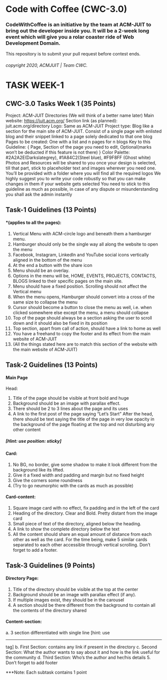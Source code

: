 # Code with Coffee (CWC-3.0)
### CodeWithCoffee is an initiative by the team at ACM-JUIT to bring out the developer inside you. It will be a 2-week long event which will give you a rolar coaster ride of Web Development Domain.

This repository is to submit your pull request before contest ends.
###### copyright 2020, ACMJUIT | Team CWC.

# TASK WEEK-1
## CWC-3.0 Tasks Week 1 (35 Points)
Project: ACM-JUIT Directories (We will think of a better name later)
Main website: https://juit.acm.org/
Section link (as planned): juit.acm.org/directory
Logo: Same as ACM-JUIT
Project type: Blog like a section for the main site of ACM-JUIT. Consist of a single page with enlisted blog and their snippet linked to a page solely dedicated to that one blog
Pages to be created: One with a list and n pages for n blogs
Key to this Guideline:
{ Page, Section of the page you need to edit, Optional(marks
won’t be deducted if this feature is not there) }
Color Palette:  #2A2A2E(Darkslategrey), #1A84C2(Steel blue), #F9F8FF (Ghost white)
Photos and Resources will be shared to you once your design is selected, till that part, stick to placeholder text and images wherever you need one. You’ll be provided with a folder where you will find all the required logos
We highly suggest you to write your code robustly so that you can make changes in them if your website gets selected
You need to stick to this guideline as much as possible, in case of any dispute or misunderstanding you shall ask the admin instantly
 






## Task-1 Guidelines (13 Points)

#### *(applies to all the pages):
1.	Vertical Menu with ACM-circle logo and beneath them a hamburger menu.
2.	Hamburger should only be the single way all along the website to open the menu
3.	Facebook, Instagram, LinkedIn and YouTube social icons vertically aligned in the bottom of the menu
4.	At the end a button with the share icon
5.	Menu should be an overlay.
6.	Options in the menu will be, HOME, EVENTS, PROJECTS, CONTACTS, BLOGS linked to their specific pages on the main site.
7.	Menu should have a fixed position. Scrolling should not affect the Vertical menu
8.	When the menu opens, Hamburger should convert into a cross of the same size to collapse the menu
9.	Cursor should become a button to close the menu as well, i.e. when clicked somewhere else except the menu, a menu should collapse
10.	Top of the page should always be a section asking the user to scroll down and it should also be fixed in its position
11.	Top section, apart from call of action, should have a link to home as well
12.	You have a freehand to copy the footer and its effect from the main website of ACM-JUIT
13.	(All the things stated here are to match this section of the website with the main website of ACM-JUIT)

## Task-2 Guidelines (13 Points)
#### Main Page
Head:
1.	Title of the page should be visible at front bold and huge
2.	Background should be an image with parallax effect.
3.	There should be 2 to 3 lines about the page and its uses
4.	A link to the first post of the page saying “Let’s Start”
After the head, there should be text saying the title of the page in very low opacity in the background of the page floating at the top and not disturbing any other content 
##### [Hint: use position: sticky]

#### Card:
1.	No BG, no border, give some shadow to make it look different from the background like its lifted.
2.	Give it a fixed width and padding and margin but no fixed height
3.	Give the corners some roundness
4.	(Try to go neumorphic with the cards as much as possible)

#### Card-content:
1.	Square image card with no effect, fix padding and in the left of the card
2.	Heading of the directory. Clear and Bold. Pretty distant from the image card
3.	Small piece of text of the directory, aligned below the heading.
4.	A link to show the complete directory below the text
5.	All the content should share an equal amount of distance from each other as well as the card. For the time being, make 5 similar cards separated to each other accessible through vertical scrolling. Don’t forget to add a footer.

## Task-3 Guidelines (9 Points)

#### Directory Page:
1.	Title of the directory should be visible at the top at the center
2.	Background should be an image with parallax effect (if any).
3.	If multiple images exist, they should be in the carousel
4.	A section should be there different from the background to contain all the contents of the directory shared

#### Content-section:
a.	3 section differentiated with single line [hint: use <hr> tag]
b.	First Section: contains any link if present in the directory
c.	Second Section: What the author wants to say about it and how is the link useful for the community
d.	Third Section: Who’s the author and her/his details
5.	Don’t forget to add footer

***Note: Each subtask contains 1 point
 


